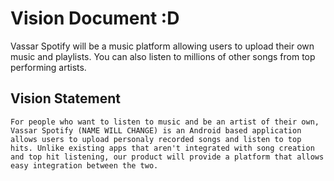 # Vision Document :D

Vassar Spotify will be a music platform allowing users to upload their own music and playlists. You can also listen to millions of other songs from top performing artists.

## Vision Statement
    For people who want to listen to music and be an artist of their own, Vassar Spotify (NAME WILL CHANGE) is an Android based application allows users to upload personaly recorded songs and listen to top hits. Unlike existing apps that aren't integrated with song creation and top hit listening, our product will provide a platform that allows easy integration between the two.  